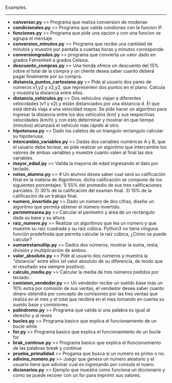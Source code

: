 Examples.
___
- **conversor.py** >> Programa que realiza conversion de modenas
- **condicionales.py** >> Programa que valida condiones con la funcion IF.
- **funciones.py** >> Programa que pide una opcion y con una funcion se agrupa el mensaje.
- **conversion_minutos.py** >> Programa que recibe una cantidad de minutos y muestre por pantalla a cuantas horas y minutos corresponde. 
- **conversiongrados.py** >> programa que convierta un valor dado en grados Fahrenheit a grados Celsius. 
- **descuento_compras.py** >> Una tienda ofrece un descuento del 15% sobre el total de la compra y un cliente desea saber cuanto deberá pagar finalmente por su compra.
- **distancia_puntos_cartesiano.py** >> Pide al usuario dos pares de números x1,y2 y x2,y2, que representen dos puntos en el plano. Calcula y muestra la distancia entre ellos.
- **distancia_vehiculos.py** >> Dos vehículos viajan a diferentes velocidades (v1 y v2) y están distanciados por una distancia d. El que está detrás viaja a una velocidad mayor. Se pide hacer un algoritmo para ingresar la distancia entre los dos vehículos (km) y sus respectivas velocidades (km/h) y con esto determinar y mostrar en que tiempo (minutos) alcanzará el vehículo más rápido al otro.
- **hipotenusa.py** >> Dado los catetos de un triangulo rectangulo calcular su hipotenusa.
- **intercambio_variables.py** >> Dadas dos variables numéricas A y B, que el usuario debe teclear, se pide realizar un algoritmo que intercambie los valores de ambas variables y muestre cuanto valen al final las dos variables.
- **mayor_edad.py** >> Valida la mayoria de edad ingresando el dato por teclado.
- **notas_alumno.py** >> # Un alumno desea saber cual será su calificación final en la materia de Algoritmos. dicha calificación se compone de los siguientes porcentajes: 1) 55% del promedio de sus tres calificaciones parciales. 2) 30% de la calificación del examen final. 3) 15% de la calificación de un trabajo final.
- **numero_invertido.py** >> Dado un número de dos cifras, diseñe un algoritmo que permita obtener el número invertido.
- **perimetroarea.py** >> Calcular el perímetro y área de un rectángulo dada su base y su altura.
- **raiz_numero.py** >> Realizar un algoritmos que lea un número y que muestre su raíz cuadrada y su raíz cúbica. Python3 no tiene ninguna función predefinida que permita calcular la raíz cúbica, ¿Cómo se puede calcular?
- **sumarestamultip.py** >> Dados dos números, mostrar la suma, resta, división y multiplicación de ambos. 
- **valor_absoluto.py** >> Pide al usuario dos números y muestra la "distancia" entre ellos (el valor absoluto de su diferencia, de modo que el resultado sea siempre positivo).
- **calculo_media.py** >> Calcular la media de tres números pedidos por teclado.
- **comision_vendedor.py** >> Un vendedor recibe un sueldo base mas un 10% extra por comisión de sus ventas, el vendedor desea saber cuanto dinero obtendrá por concepto de comisiones por las tres ventas que realiza en el mes y el total que recibirá en el mes tomando en cuenta su sueldo base y comisiones.
- **palindromo.py** >> Programa que valida si una palabra es igual al derecho y al reves
- **bucles.py** >> Programa basico que explica el funcionamiento de un bucle while
- **for.py** >> Programa basico que explica el funcionamiento de un bucle for
- **brak_continue.py** >> Programa basico que explica el lfuncionamiento de las palabras break y continue
- **prueba_primalidad** >> Progama que busca si un numero es primo o no.
- **adivina_numero.py** >> Juego que genera un numero aleatorio y el usuario tiene que adivinar cual es ingresando por consola el nuero.
- **dicionarios.py** >> Ejemplo que muestra como funciona un diccionario y como se puede recorer con un for para imprimir sus valores.